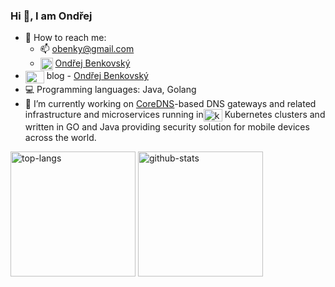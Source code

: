 ### Hi 👋, I am Ondřej

- 👤 How to reach me: 
  - 📫  obenky@gmail.com
  - <a href="https://www.linkedin.com/in/ond%C5%99ej-benkovsk%C3%BD-5b0842ba" target="blank"><img align="center" src="https://cdn.jsdelivr.net/npm/simple-icons@3.0.1/icons/linkedin.svg" alt="Tantalor93" height="20" width="20" /></a> [Ondřej Benkovský](https://www.linkedin.com/in/ond%C5%99ej-benkovsk%C3%BD-5b0842ba/)
- <a href="https://medium.com/" target="blank"><img align="center" src="https://cdn.jsdelivr.net/npm/simple-icons@3.0.1/icons/medium.svg" alt="medium" height="20" width="30" /></a> blog -  [Ondřej Benkovský](https://medium.com/@obenky)
- 💻 Programming languages: Java, Golang
- 👷 I’m currently working on [CoreDNS](https://github.com/coredns/coredns)-based DNS gateways and related infrastructure and microservices running in<a href="https://kubernetes.io/" target="blank"><img align="center" src="https://cdn.jsdelivr.net/npm/simple-icons@3.0.1/icons/kubernetes.svg" alt="kubernetes" height="20" width="30" /></a>
Kubernetes clusters and written in GO and Java providing security solution for mobile devices across the world.

<p>
  <img height=200 align="center" src="https://benky-github-readme-stats.vercel.app/api/top-langs/?username=tantalor93&layout=compact&role=OWNER&hide=tex" alt="top-langs"/> 
  <img height=200 align="center" src="https://benky-github-readme-stats.vercel.app/api?username=tantalor93&show_icons=true&role=OWNER&" alt="github-stats" />
</p> 
